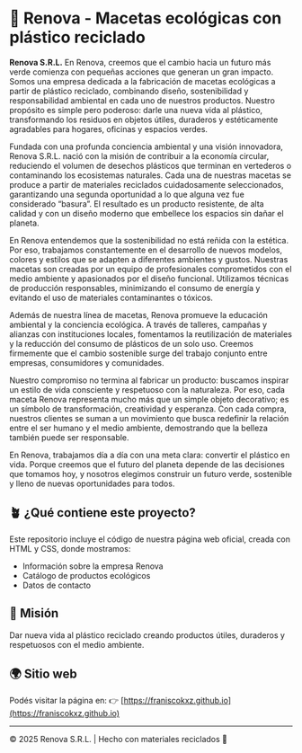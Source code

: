 # 🌱 Renova - Macetas ecológicas con plástico reciclado

**Renova S.R.L.** En Renova, creemos que el cambio hacia un futuro más verde comienza con pequeñas acciones que generan un gran impacto. Somos una empresa dedicada a la fabricación de macetas ecológicas a partir de plástico reciclado, combinando diseño, sostenibilidad y responsabilidad ambiental en cada uno de nuestros productos. Nuestro propósito es simple pero poderoso: darle una nueva vida al plástico, transformando los residuos en objetos útiles, duraderos y estéticamente agradables para hogares, oficinas y espacios verdes.

Fundada con una profunda conciencia ambiental y una visión innovadora, Renova S.R.L. nació con la misión de contribuir a la economía circular, reduciendo el volumen de desechos plásticos que terminan en vertederos o contaminando los ecosistemas naturales. Cada una de nuestras macetas se produce a partir de materiales reciclados cuidadosamente seleccionados, garantizando una segunda oportunidad a lo que alguna vez fue considerado “basura”. El resultado es un producto resistente, de alta calidad y con un diseño moderno que embellece los espacios sin dañar el planeta.

En Renova entendemos que la sostenibilidad no está reñida con la estética. Por eso, trabajamos constantemente en el desarrollo de nuevos modelos, colores y estilos que se adapten a diferentes ambientes y gustos. Nuestras macetas son creadas por un equipo de profesionales comprometidos con el medio ambiente y apasionados por el diseño funcional. Utilizamos técnicas de producción responsables, minimizando el consumo de energía y evitando el uso de materiales contaminantes o tóxicos.

Además de nuestra línea de macetas, Renova promueve la educación ambiental y la conciencia ecológica. A través de talleres, campañas y alianzas con instituciones locales, fomentamos la reutilización de materiales y la reducción del consumo de plásticos de un solo uso. Creemos firmemente que el cambio sostenible surge del trabajo conjunto entre empresas, consumidores y comunidades.

Nuestro compromiso no termina al fabricar un producto: buscamos inspirar un estilo de vida consciente y respetuoso con la naturaleza. Por eso, cada maceta Renova representa mucho más que un simple objeto decorativo; es un símbolo de transformación, creatividad y esperanza.
Con cada compra, nuestros clientes se suman a un movimiento que busca redefinir la relación entre el ser humano y el medio ambiente, demostrando que la belleza también puede ser responsable.

En Renova, trabajamos día a día con una meta clara: convertir el plástico en vida.
Porque creemos que el futuro del planeta depende de las decisiones que tomamos hoy, y nosotros elegimos construir un futuro verde, sostenible y lleno de nuevas oportunidades para todos.

## 🪴 ¿Qué contiene este proyecto?
Este repositorio incluye el código de nuestra página web oficial, creada con HTML y CSS, donde mostramos:
- Información sobre la empresa Renova  
- Catálogo de productos ecológicos  
- Datos de contacto  

## 💚 Misión
Dar nueva vida al plástico reciclado creando productos útiles, duraderos y respetuosos con el medio ambiente.

## 🌍 Sitio web
Podés visitar la página en:
👉 [https://franiscokxz.github.io](https://franiscokxz.github.io)

---

© 2025 Renova S.R.L. | Hecho con materiales reciclados 🌿

